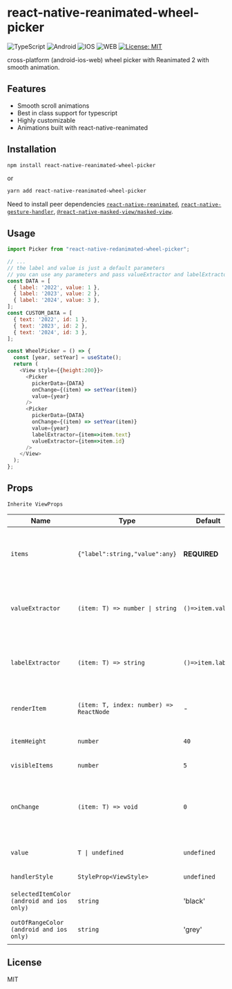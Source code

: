 # react-native-reanimated-wheel-picker
![TypeScript](https://img.shields.io/badge/typescript-%23007ACC.svg?style=for-the-badge&logo=typescript&logoColor=white)
![Android](https://img.shields.io/badge/Android-3DDC84?style=for-the-badge&logo=android&logoColor=white)
![IOS](https://img.shields.io/badge/iOS-000000?style=for-the-badge&logo=ios&logoColor=white)
![WEB](https://img.shields.io/badge/WEb-779ece?style=for-the-badge&logo=dekstop&logoColor=white)
[![License: MIT](https://img.shields.io/badge/License-MIT-yellow.svg)](https://opensource.org/licenses/MIT)


 cross-platform (android-ios-web) wheel picker with Reanimated 2 with smooth animation.


## Features
- Smooth scroll animations
- Best in class support for typescript
- Highly customizable 
- Animations built with react-native-reanimated

## Installation

```sh
npm install react-native-reanimated-wheel-picker
```
or
```sh
yarn add react-native-reanimated-wheel-picker
```
Need to install peer dependencies [`react-native-reanimated`](https://github.com/kmagiera/react-native-reanimated),  [`react-native-gesture-handler`](https://github.com/kmagiera/react-native-gesture-handler), [`@react-native-masked-view/masked-view`](https://github.com/react-native-masked-view/masked-view).

## Usage

```js
import Picker from "react-native-redanimated-wheel-picker";

// ...
// the label and value is just a default parameters   
// you can use any parameters and pass valueExtractor and labelExtractor
const DATA = [
  { label: '2022', value: 1 },
  { label: '2023', value: 2 },
  { label: '2024', value: 3 },
];
const CUSTOM_DATA = [
  { text: '2022', id: 1 },
  { text: '2023', id: 2 },
  { text: '2024', id: 3 },
];

const WheelPicker = () => {
  const [year, setYear] = useState();
  return (
    <View style={{height:200}}>
      <Picker
        pickerData={DATA}
        onChange={(item) => setYear(item)}
        value={year}
      />
      <Picker
        pickerData={DATA}
        onChange={(item) => setYear(item)}
        value={year}
        labelExtractor={item=>item.text}
        valueExtractor={item=>item.id}
      />
    </View>
  );
};
```

## Props

`Inherite ViewProps`

| Name                             | Type                 | Default                        | Description                                                                                                                                |
| -------------------------------- | -------------------- | ------------------------------ | ------------------------------------------------------------------------------------------------------------------------------------------ |
| `items`                     | `{"label":string,"value":any}`              | **REQUIRED**                   | Data for each element "title" key display on picker item                                                                                                                    |
| `valueExtractor`                     | `(item: T) => number \| string`             | `()=>item.value`                          | Callback function to extract the unique property on each item                                                                                               |
| `labelExtractor`                     | `(item: T) => string`             | `()=>item.label`                          | Callback function to extract the label property on each item|
| `renderItem`                     | `(item: T, index: number) => ReactNode`             | -                          | Callback function to render the each row                                                                                                |
| `itemHeight`                     | `number`             | `40`                          | Height of each picker item                                                                                               |
| `visibleItems`                        | `number`             | `5`                             | Visible item on picker     
| `onChange`                        | `(item: T) => void`              | `0`                             | Callback when user select item that will return element of items array |
| `value`                        | `T \| undefined`             | `undefined`                             | Set initial selected item |
| `handlerStyle`          | `StyleProp<ViewStyle>`| `undefined`                        | Handler style  
`selectedItemColor (android and ios only)` | `string` | 'black'|color of the selected item
`outOfRangeColor  (android and ios only)` | `string`| 'grey'|color of the unselected items






## License

MIT
